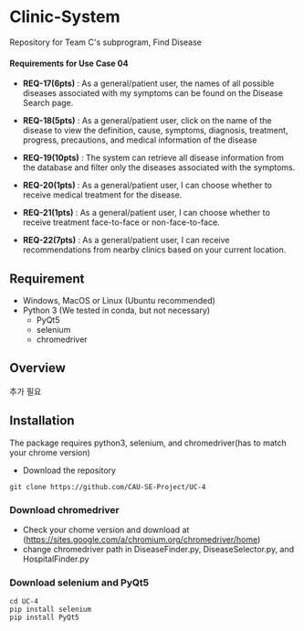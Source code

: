 # Clinic-System
Repository for Team C's subprogram, Find Disease

#### Requirements for Use Case 04
- **REQ-17(6pts)** : As a general/patient user, the names of all possible diseases associated with my symptoms can be found on the Disease Search page.

- **REQ-18(5pts)** : As a general/patient user, click on the name of the disease to view the definition, cause, symptoms, diagnosis, treatment, progress, precautions, and medical information of the disease

- **REQ-19(10pts)** : The system can retrieve all disease information from the database and filter only the diseases associated with the symptoms.

- **REQ-20(1pts)** : As a general/patient user, I can choose whether to receive medical treatment for the disease.

- **REQ-21(1pts)** : As a general/patient user, I can choose whether to receive treatment face-to-face or non-face-to-face.

- **REQ-22(7pts)** : As a general/patient user, I can receive recommendations from nearby clinics based on your current location.



## Requirement
- Windows, MacOS or Linux (Ubuntu recommended)
- Python 3 (We tested in conda, but not necessary)
  - PyQt5
  - selenium
  - chromedriver


## Overview
추가 필요

## Installation
The package requires python3, selenium, and chromedriver(has to match your chrome version)
- Download the repository

```
git clone https://github.com/CAU-SE-Project/UC-4
```

### Download chromedriver
- Check your chome version and download at (https://sites.google.com/a/chromium.org/chromedriver/home)
- change chromedriver path in DiseaseFinder.py, DiseaseSelector.py, and HospitalFinder.py


### Download selenium and PyQt5
```
cd UC-4
pip install selenium
pip install PyQt5
```
